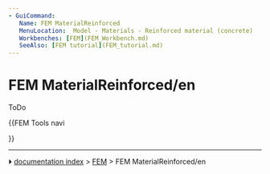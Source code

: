 ```yaml
---
- GuiCommand:
   Name: FEM MaterialReinforced
   MenuLocation:  Model - Materials - Reinforced material (concrete)
   Workbenches: [FEM](FEM_Workbench.md)
   SeeAlso: [FEM tutorial](FEM_tutorial.md)
---
```


# FEM MaterialReinforced/en

ToDo





{{FEM Tools navi

}}



---
⏵ [documentation index](../README.md) > [FEM](Category_FEM.md) > FEM MaterialReinforced/en
